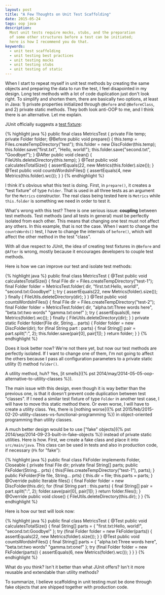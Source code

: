 ```yaml
---
layout: post
title: "A Few Thoughts on Unit Test Scaffolding"
date: 2015-05-24
tags: oop java
description:
  Most unit tests require mocks, stubs, and the preparation
  of some other structures before a test can be initiated;
  here is how I recommend you do that.
keywords:
  - unit test scaffolding
  - unit testing best practices
  - unit testing mocks
  - unit testing stubs
  - unit testing of static
---
```


When I start to repeat myself in unit test methods by creating
the same objects and preparing the data to run the test,
I feel disapointed in my design. Long test methods with a lot of code
duplication just don't look right. To simplify and shorten them,
there are basically two options, at least in Java: 1) private properties
initialized through `@Before` and `@BeforeClass`, and 2) private static
methods. They both look anti-OOP to me, and I think there is an
alternative. Let me explain.

<!--more-->

JUnit officially suggests a
[test fixture](http://junit.org/faq.html#atests_2):

{% highlight java %}
public final class MetricsTest {
  private File temp;
  private Folder folder;
  @Before
  public void prepare() {
    this.temp = Files.createTempDirectory("test");
    this.folder = new DiscFolder(this.temp);
    this.folder.save("first.txt", "Hello, world!");
    this.folder.save("second.txt", "Goodbye!");
  }
  @After
  public void clean() {
    FileUtils.deleteDirectory(this.temp);
  }
  @Test
  public void calculatesTotalSize() {
    assertEquals(22, new Metrics(this.folder).size());
  }
  @Test
  public void countsWordsInFiles() {
    assertEquals(4, new Metrics(this.folder).wc());
  }
}
{% endhighlight %}

I think it's obvious what this test is doing. First, in `prepare()`,
it creates a "test fixture" of type `Folder`. That is used in all three
tests as an argument for the `Metrics` constructor. The real class being
tested here is `Metrics` while `this.folder` is something we need
in order to test it.

What's wrong with this test? There is one serious issue:
**coupling** between test methods. Test methods (and all tests in general)
must be perfectly isolated from each other. This means that changing
one test must not affect any others. In this example, that is not the case.
When I want to change the `countsWords()` test, I have to change the internals
of `before()`, which will affect the other method in the test "class".

With all due respect to JUnit, the idea of creating test fixtures in
`@Before` and `@After` is wrong, mostly because it encourages
developers to couple test methods.

Here is how we can improve our test and isolate test methods:

{% highlight java %}
public final class MetricsTest {
  @Test
  public void calculatesTotalSize() {
    final File dir = Files.createTempDirectory("test-1");
    final Folder folder = MetricsTest.folder(
      dir,
      "first.txt:Hello, world!",
      "second.txt:Goodbye!"
    );
    try {
      assertEquals(22, new Metrics(folder).size());
    } finally {
      FileUtils.deleteDirectory(dir);
    }
  }
  @Test
  public void countsWordsInFiles() {
    final File dir = Files.createTempDirectory("test-2");
    final Folder folder = MetricsTest.folder(
      dir,
      "alpha.txt:Three words here",
      "beta.txt:two words"
      "gamma.txt:one!"
    );
    try {
      assertEquals(6, new Metrics(folder).wc());
    } finally {
      FileUtils.deleteDirectory(dir);
    }
  }
  private static Folder folder(File dir, String... parts) {
    Folder folder = new DiscFolder(dir);
    for (final String part : parts) {
      final String[] pair = part.split(":", 2);
      this.folder.save(pair[0], pair[1]);
    }
    return folder;
  }
}
{% endhighlight %}

Does it look better now? We're not there yet, but now our test
methods are perfectly isolated. If I want to change one of them,
I'm not going to affect the others because I pass all configuration
parameters to a private static utility (!) method `folder()`.

A utility method, huh? Yes,
[it smells]({% pst 2014/may/2014-05-05-oop-alternative-to-utility-classes %}).

The main issue with this design, even though it is way better than
the previous one, is that it doesn't prevent code duplication between
test "classes". If I need a similar test fixture of type `Folder` in
another test case, I will have to move this static method there. Or 
even worse, I will have to create a utility class.
Yes, there is [nothing worse]({% pst 2015/feb/2015-02-20-utility-classes-vs-functional-programming %})
in object-oriented programming than utility classes.

A much better design would be to use
["fake" objects]({% pst 2014/sep/2014-09-23-built-in-fake-objects %})
instead of private static utilities. Here is how. First, we create a fake class
and place it into `src/main/java`. This class can be used in tests
and also in production code, if necessary (`Fk` for "fake"):

{% highlight java %}
public final class FkFolder implements Folder, Closeable {
  private final File dir;
  private final String[] parts;
  public FkFolder(String... prts) {
    this(Files.createTempDirectory("test-1"), parts);
  }
  public FkFolder(File file, String... prts) {
    this.dir = file;
    this.parts = parts;
  }
  @Override
  public Iterable<File> files() {
    final Folder folder = new DiscFolder(this.dir);
    for (final String part : this.parts) {
      final String[] pair = part.split(":", 2);
      folder.save(pair[0], pair[1]);
    }
    return folder.files();
  }
  @Override
  public void close() {
    FileUtils.deleteDirectory(this.dir);
  }
}
{% endhighlight %}

Here is how our test will look now:

{% highlight java %}
public final class MetricsTest {
  @Test
  public void calculatesTotalSize() {
    final String[] parts = {
      "first.txt:Hello, world!",
      "second.txt:Goodbye!"
    };
    try (final Folder folder = new FkFolder(parts)) {
      assertEquals(22, new Metrics(folder).size());
    }
  }
  @Test
  public void countsWordsInFiles() {
    final String[] parts = {
      "alpha.txt:Three words here",
      "beta.txt:two words"
      "gamma.txt:one!"
    };
    try (final Folder folder = new FkFolder(parts)) {
      assertEquals(6, new Metrics(folder).wc());
    }
  }
}
{% endhighlight %}

What do you think? Isn't it better than what JUnit offers?
Isn't it more reusable and extendable than utility methods?

To summarize, I believe scaffolding in unit testing must be
done through fake objects that are shipped together with production
code.
